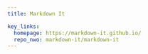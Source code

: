 ```yaml
---
title: Markdown It

key_links:
  homepage: https://markdown-it.github.io/
  repo_nwo: markdown-it/markdown-it
---
```

